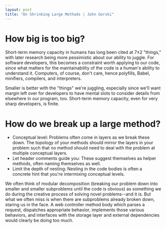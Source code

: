 ```yaml
---
layout: post
title: "On Shrinking Large Methods | John Gorski"
---
```


# How big is too big?

Short-term memory capacity in humans has long been cited at 7±2 "things," with later research being more pessimistic about our ability to juggle. For software developers, this becomes a constraint worth applying to our code, since what matters for the maintainability of the code is a human's ability to understand it. Computers, of course, don't care, hence polyfills, Babel, minifiers, compilers, and interpreters.

Smaller is better with the "things" we're juggling, especially since we'll want margin left over for developers to have mental slots to consider details from elsewhere in our program, too. Short-term memory capacity, even for very sharp developers, is finite.

# How do we break up a large method?

* Conceptual level: Problems often come in layers as we break these down. The topology of your methods should mirror the layers in your problem such that no method should need to deal with the problem at multiple conceptual layers.
* Let header comments guide you: These suggest themselves as helper methods, often naming themselves as well.
* Limit the depth of nesting: Nesting in the code bodies is often a concrete hint that you're intermixing conceptual levels.

We often think of modular decomposition (breaking our problem down into smaller and smaller subproblems until the code is obvious) as something we do during the creative process of solving novel problems--and it is. But what we often miss is when there are subproblems already broken down, staring us in the face. A web controller method body which parses a request, dispatches appropriate behavior, implements those various behaviors, and interfaces with the storage layer and external dependencies would clearly be doing too much.

